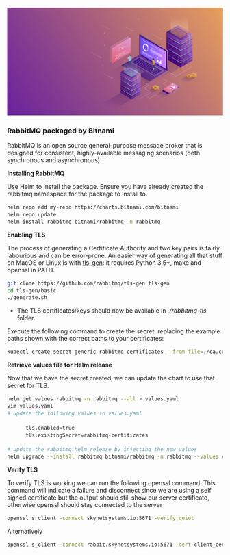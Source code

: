 ![rabbitmq logo](rabbitmq.jpeg)

### RabbitMQ packaged by Bitnami
RabbitMQ is an open source general-purpose message broker that is designed for consistent, highly-available messaging scenarios (both synchronous and asynchronous).

**Installing RabbitMQ**

Use Helm to install the package. Ensure you have already created the rabbitmq namespace for the package to install to.
```bash
helm repo add my-repo https://charts.bitnami.com/bitnami
helm repo update
helm install rabbitmq bitnami/rabbitmq -n rabbitmq
```

**Enabling TLS**

The process of generating a Certificate Authority and two key pairs is fairly labourious and can be error-prone. An easier way of generating all that stuff on MacOS or Linux is with [tls-gen](https://github.com/rabbitmq/tls-gen): it requires Python 3.5+, make and openssl in PATH.

```bash
git clone https://github.com/rabbitmq/tls-gen tls-gen
cd tls-gen/basic
./generate.sh
```

- The TLS certificates/keys should now be available in *./rabbitmq-tls* folder.

Execute the following command to create the secret, replacing the example paths shown with the correct paths to your certificates:

```bash
kubectl create secret generic rabbitmq-certificates --from-file=./ca.crt --from-file=./tls.crt --from-file=./tls.key -n rabbitmq
```

**Retrieve values file for Helm release** 

Now that we have the secret created, we can update the chart to use that secret for TLS.

```bash
helm get values rabbitmq -n rabbitmq --all > values.yaml
vim values.yaml
# update the following values in values.yaml
 
      tls.enabled=true
      tls.existingSecret=rabbitmq-certificates

# update the rabbitmq helm release by injecting the new values
helm upgrade --install rabbitmq bitnami/rabbitmq -n rabbitmq --values values.yaml
```

**Verify TLS**

To verify TLS is working we can run the following openssl command. This command will indicate a failure and disconnect since we are using a self signed certificate but the output should still show our server certificate, otherwise openssl should stay connected to the server
```bash
openssl s_client -connect skynetsystems.io:5671 -verify_quiet
```

Alternatively

```bash
openssl s_client -connect rabbit.skynetsystems.io:5671 -cert client_certificate.pem -key client_key.pem -CAfile ca_certificate.pem

